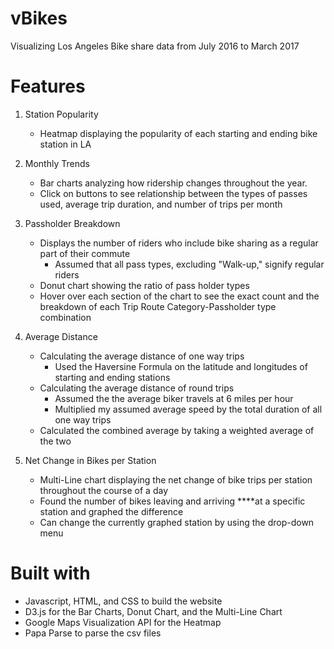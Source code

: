 # vBikes
Visualizing Los Angeles Bike share data from July 2016 to March 2017

# Features #
1. Station Popularity
    * Heatmap displaying the popularity of each starting and ending bike station in LA
    
2. Monthly Trends
    * Bar charts analyzing how ridership changes throughout the year.
    * Click on buttons to see relationship between the types of passes used, average trip duration, and number of trips per month

3. Passholder Breakdown
    * Displays the number of riders who include bike sharing as a regular part of their commute
        * Assumed that all pass types, excluding "Walk-up," signify regular riders
    * Donut chart showing the ratio of pass holder types
    * Hover over each section of the chart to see the exact count and the breakdown of each Trip Route Category-Passholder type combination

4. Average Distance
    * Calculating the average distance of one way trips
        * Used the Haversine Formula on the latitude and longitudes of starting and ending stations
    * Calculating the average distance of round trips
        * Assumed the the average biker travels at 6 miles per hour
        * Multiplied my assumed average speed by the total duration of all one way trips
    * Calculated the combined average by taking a weighted average of the two

5. Net Change in Bikes per Station
    * Multi-Line chart displaying the net change of bike trips per station throughout the course of a day
    * Found the number of bikes leaving and arriving ****at a specific station and graphed the difference
    * Can change the currently graphed station by using the drop-down menu

# Built with #
* Javascript, HTML, and CSS to build the website
* D3.js for the Bar Charts, Donut Chart, and the Multi-Line Chart
* Google Maps Visualization API for the Heatmap
* Papa Parse to parse the csv files